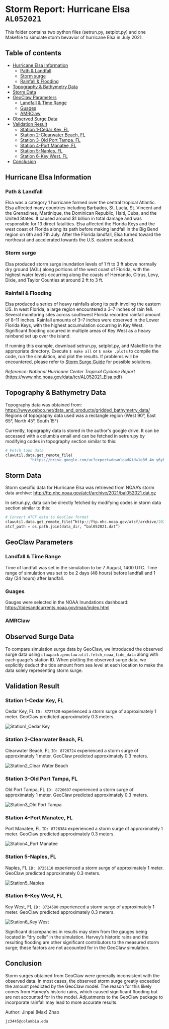 # Storm Report: Hurricane Elsa `AL052021`
This folder contains two python files (setrun.py, setplot.py) and one Makefile to simulate storm bevavior of hurricane Elsa in July 2021.

## Table of contents
- [Hurricane Elsa Information](#hurricane-elsa-information)
  * [Path & Landfall](#path--landfall)
  * [Storm surge](#storm-surge)
  * [Rainfall & Flooding](#rainfall--flooding)
- [Topography & Bathymetry Data](#topography--bathymetry-data)
- [Storm Data](#storm-data)
- [GeoClaw Parameters](#geoclaw-parameters)
  * [Landfall & Time Range](#landfall--time-range)
  * [Guages](#guages)
  * [AMRClaw](#amrclaw)
- [Observed Surge Data](#observed-surge-data)
- [Validation Result](#validation-result)
  * [Station 1-Cedar Key, FL](#station-1-cedar-key-fl)
  * [Station 2-Clearwater Beach, FL](#station-2-clearwater-beach-fl)
  * [Station 3-Old Port Tampa, FL](#station-3-old-port-tampa-fl)
  * [Station 4-Port Manatee, FL](#station-4-port-manatee-fl)
  * [Station 5-Naples, FL](#station-5-naples-fl)
  * [Station 6-Key West, FL](#station-6-key-west-fl)
- [Conclusion](#conclusion)

## Hurricane Elsa Information
### Path & Landfall
Elsa was a category 1 hurricane formed over the central tropical Atlantic. Elsa affected many countries including Barbados, St. Lucia, St. Vincent and the Grenadines, Martinique, the Dominican Republic, Haiti, Cuba, and the United States. It caused around $1 billion in total damage and was responsible for 13 direct fatalities. Elsa affected the Florida Keys and the west coast of Florida along its path before making landfall in the Big Bend region on 6th and 7th July. After the Florida landfall, Elsa turned toward the northeast and accelerated towards the U.S. eastern seaboard. 
### Storm surge
Elsa produced storm surge inundation levels of 1 ft to 3 ft above normally dry ground (AGL) along portions of the west coast of Florida, with the highest water levels occurring along the coasts of Hernando, Citrus, Levy, Dixie, and Taylor Counties at around 2 ft to 3 ft. 
### Rainfall & Flooding
Elsa produced a series of heavy rainfalls along its path involing the eastern US. In west Florida, a large region encountered a 3–7 inches of rain fell. Several monitoring sites across southwest Florida recorded rainfall amount of 8–11 inches. Rainfall amounts of 3–7 inches were observed in the Lower Florida Keys, with the highest accumulation occurring in Key West. Significant flooding occurred in multiple areas of Key West as a heavy rainband set up over the island.

If running this example, download setrun.py, setplot.py, and Makefile to the appropriate directory. Execute `$ make all` or `$ make .plots` to compile the code, run the simulation, and plot the results. If problems will be encountered, please refer to <a href="http://www.clawpack.org/quick_surge.html?highlight=storm%20surge" target="_blank">Storm Surge Guide</a> for possible solutions. 

*Reference: National Hurricane Center Tropical Cyclone Report*
(https://www.nhc.noaa.gov/data/tcr/AL052021_Elsa.pdf)

## Topography & Bathymetry Data
Topography data was obtained from:
https://www.gebco.net/data_and_products/gridded_bathymetry_data/
Regions of topography data used was a rectangle region (West 90°, East 65°, North 45°, South 15°)

Currently, topography data is stored in the author's google drive. It can be accessed with a columbia email and can be fetched in setrun.py by modifying codes in topography section similar to this:
```python
# Fetch topo data
clawutil.data.get_remote_file(
           "https://drive.google.com/uc?export=download&id=1e8M_4m_y6yFJk9nOhwkPv9IJj8FotmQK")
```

## Storm Data
Storm specific data for Hurricane Elsa was retrieved from NOAA’s storm data archive:
http://ftp.nhc.noaa.gov/atcf/archive/2021/bal052021.dat.gz

In setrun.py, data can be directly fetched by modifying codes in storm data section similar to this:
```python
# Convert ATCF data to GeoClaw format
clawutil.data.get_remote_file(“http://ftp.nhc.noaa.gov/atcf/archive/2021/bal052021.dat.gz”)
atcf_path = os.path.join(data_dir, “bal052021.dat”)
```

## GeoClaw Parameters
### Landfall & Time Range
Time of landfall was set in the simulation to be 7 August, 1400 UTC. Time range of simulation was set to be 2 days (48 hours) before landfall and 1 day (24 hours) after landfall.
### Guages
Gauges were selected in the NOAA Inundations dashboard:
https://tidesandcurrents.noaa.gov/map/index.html
### AMRClaw

## Observed Surge Data
To compare simulation surge data by GeoClaw, we introduced the observed surge data using `clawpack.geoclaw.util.fetch_noaa_tide_data` along with each guage's station ID. When plotting the observed surge data, we explicitly deduct the tide amount from sea level at each location to make the data solely representing storm surge.

## Validation Result
### Station 1-Cedar Key, FL
Cedar Key, FL `ID: 8727520` experienced a storm surge of approximately 1 meter. GeoClaw predicted approximately 0.3 meters. 

![Station1_Cedar Key](./images/station1_cedarkey.png)
### Station 2-Clearwater Beach, FL
Clearwater Beach, FL `ID: 8726724` experienced a storm surge of approximately 1 meter. GeoClaw predicted approximately 0.3 meters. 

![Station2_Clear Water Beach](./images/station2_clearwaterbeach.png)
### Station 3-Old Port Tampa, FL
Old Port Tampa, FL `ID: 8726607` experienced a storm surge of approximately 1 meter. GeoClaw predicted approximately 0.3 meters. 

![Station3_Old Port Tampa](./images/station3_oldporttampa.png)
### Station 4-Port Manatee, FL
Port Manatee, FL `ID: 8726384` experienced a storm surge of approximately 1 meter. GeoClaw predicted approximately 0.3 meters. 

![Station4_Port Manatee](./images/station4_portmanatee.png)
### Station 5-Naples, FL
Naples, FL `ID: 8725110` experienced a storm surge of approximately 1 meter. GeoClaw predicted approximately 0.3 meters. 

![Station5_Naples](./images/station5_naples.png)
### Station 6-Key West, FL
Key West, FL `ID: 8724580` experienced a storm surge of approximately 1 meter. GeoClaw predicted approximately 0.3 meters. 

![Station6_Key West](./images/station6_keywest.png)


Significant discrepancies in results may stem from the gauges being located in “dry cells” in the simulation. Harvey’s historic rains and the resulting flooding are other significant contributors to the measured storm surge; these factors are not accounted for in the GeoClaw simulation.

## Conclusion
Storm surges obtained from GeoClaw were generally inconsistent with the observed data. In most cases, the observed storm surge greatly exceeded the amount predicted by the GeoClaw model. The reason for this likely comes from Harvey’s historic rains, which caused significant flooding but are not accounted for in the model. Adjustments to the GeoClaw package to incorporate rainfall may lead to more accurate results.


Author: Jinpai (Max) Zhao
```
jz3445@columbia.edu
```
